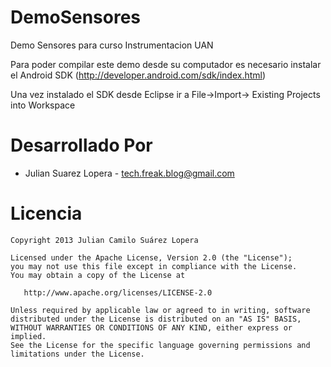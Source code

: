 DemoSensores
============

Demo Sensores para curso Instrumentacion UAN


Para poder compilar este demo desde su computador es necesario instalar el Android SDK (http://developer.android.com/sdk/index.html)

Una vez instalado el SDK desde Eclipse ir a File->Import-> Existing Projects into Workspace

Desarrollado Por
============

* Julian Suarez Lopera - <tech.freak.blog@gmail.com>



Licencia
=======

    Copyright 2013 Julian Camilo Suárez Lopera

    Licensed under the Apache License, Version 2.0 (the "License");
    you may not use this file except in compliance with the License.
    You may obtain a copy of the License at

       http://www.apache.org/licenses/LICENSE-2.0

    Unless required by applicable law or agreed to in writing, software
    distributed under the License is distributed on an "AS IS" BASIS,
    WITHOUT WARRANTIES OR CONDITIONS OF ANY KIND, either express or implied.
    See the License for the specific language governing permissions and
    limitations under the License.
